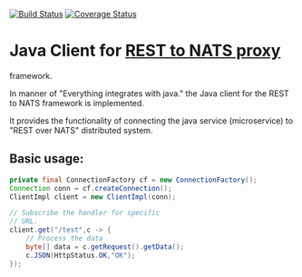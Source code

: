 [![Build Status](https://travis-ci.org/sohlich/nats-proxy-client-java.svg?branch=master)](https://travis-ci.org/sohlich/nats-proxy-client-java) [![Coverage Status](https://coveralls.io/repos/github/sohlich/nats-proxy-client-java/badge.svg?branch=master)](https://coveralls.io/github/sohlich/nats-proxy-client-java?branch=master)

# Java Client for [REST to NATS proxy](https://github.com/sohlich/nats-proxy) 
framework.


In manner of "Everything integrates with java." the Java client for the REST 
to NATS framework is implemented.

It provides the functionality of connecting the java service (microservice) 
to "REST over NATS" distributed system.



## Basic usage:

```java 
private final ConnectionFactory cf = new ConnectionFactory();
Connection conn = cf.createConnection();
ClientImpl client = new ClientImpl(conn);

// Subscribe the handler for specific
// URL.
client.get("/test",c -> {
    // Process the data
    byte[] data = c.getRequest().getData();
    c.JSON(HttpStatus.OK,"OK");
});
```




